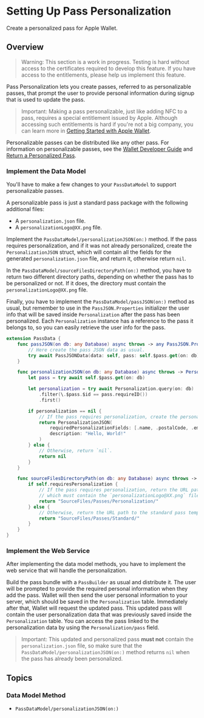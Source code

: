 # Setting Up Pass Personalization

Create a personalized pass for Apple Wallet.

## Overview

> Warning: This section is a work in progress. Testing is hard without access to the certificates required to develop this feature. If you have access to the entitlements, please help us implement this feature.

Pass Personalization lets you create passes, referred to as personalizable passes, that prompt the user to provide personal information during signup that is used to update the pass.

> Important: Making a pass personalizable, just like adding NFC to a pass, requires a special entitlement issued by Apple. Although accessing such entitlements is hard if you're not a big company, you can learn more in [Getting Started with Apple Wallet](https://developer.apple.com/wallet/get-started/).

Personalizable passes can be distributed like any other pass. For information on personalizable passes, see the [Wallet Developer Guide](https://developer.apple.com/library/archive/documentation/UserExperience/Conceptual/PassKit_PG/PassPersonalization.html#//apple_ref/doc/uid/TP40012195-CH12-SW2) and [Return a Personalized Pass](https://developer.apple.com/documentation/walletpasses/return_a_personalized_pass).

### Implement the Data Model

You'll have to make a few changes to your ``PassDataModel`` to support personalizable passes.

A personalizable pass is just a standard pass package with the following additional files:

- A `personalization.json` file.
- A `personalizationLogo@XX.png` file.

Implement the ``PassDataModel/personalizationJSON(on:)`` method.
If the pass requires personalization, and if it was not already personalized, create the `PersonalizationJSON` struct, which will contain all the fields for the generated `personalization.json` file, and return it, otherwise return `nil`.

In the ``PassDataModel/sourceFilesDirectoryPath(on:)`` method, you have to return two different directory paths, depending on whether the pass has to be personalized or not. If it does, the directory must contain the `personalizationLogo@XX.png` file.

Finally, you have to implement the ``PassDataModel/passJSON(on:)`` method as usual, but remember to use in the `PassJSON.Properties` initializer the user info that will be saved inside ``Personalization`` after the pass has been personalized.
Each ``Personalization`` instance has a reference to the pass it belongs to, so you can easily retrieve the user info for the pass.

```swift
extension PassData {
    func passJSON(on db: any Database) async throws -> any PassJSON.Properties {
        // Here create the pass JSON data as usual.
        try await PassJSONData(data: self, pass: self.$pass.get(on: db))
    }

    func personalizationJSON(on db: any Database) async throws -> PersonalizationJSON? {
        let pass = try await self.$pass.get(on: db)

        let personalization = try await Personalization.query(on: db)
            .filter(\.$pass.$id == pass.requireID())
            .first()

        if personalization == nil {
            // If the pass requires personalization, create the personalization JSON struct.
            return PersonalizationJSON(
                requiredPersonalizationFields: [.name, .postalCode, .emailAddress, .phoneNumber],
                description: "Hello, World!"
            )
        } else {
            // Otherwise, return `nil`.
            return nil
        }
    }

    func sourceFilesDirectoryPath(on db: any Database) async throws -> String {
        if self.requiresPersonalization {
            // If the pass requires personalization, return the URL path to the personalization template,
            // which must contain the `personalizationLogo@XX.png` file.
            return "SourceFiles/Passes/Personalization/"
        } else {
            // Otherwise, return the URL path to the standard pass template.
            return "SourceFiles/Passes/Standard/"
        }
    }
}
```

### Implement the Web Service

After implementing the data model methods, you have to implement the web service that will handle the personalization.

Build the pass bundle with a `PassBuilder` as usual and distribute it.
The user will be prompted to provide the required personal information when they add the pass.
Wallet will then send the user personal information to your server, which should be saved in the ``Personalization`` table.
Immediately after that, Wallet will request the updated pass.
This updated pass will contain the user personalization data that was previously saved inside the ``Personalization`` table.
You can access the pass linked to the personalization data by using the ``Personalization/pass`` field.

> Important: This updated and personalized pass **must not** contain the `personalization.json` file, so make sure that the ``PassDataModel/personalizationJSON(on:)`` method returns `nil` when the pass has already been personalized.

## Topics

### Data Model Method

- ``PassDataModel/personalizationJSON(on:)``
